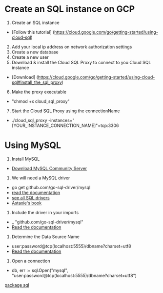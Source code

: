 # Create an SQL instance on GCP
1. Create an SQL instance
  - [Follow this tutorial] (https://cloud.google.com/go/getting-started/using-cloud-sql)
2. Add your local ip address on network authorization settings
3. Create a new database
4. Create a new user
5. Download & install the Cloud SQL Proxy to connect to you Cloud SQL instance
  - [Download] (https://cloud.google.com/go/getting-started/using-cloud-sql#install_the_sql_proxy)
6. Make the proxy executable
  - "chmod +x cloud_sql_proxy"
7. Start the Cloud SQL Proxy using the connectionName
  - ./cloud_sql_proxy -instances="[YOUR_INSTANCE_CONNECTION_NAME]"=tcp:3306


# Using MySQL

1. Install MySQL
  - [Download MySQL Community Server](http://dev.mysql.com/downloads/)
1. We will need a MySQL driver
  - go get github.com/go-sql-driver/mysql
  - [read the documentation](https://github.com/go-sql-driver/mysql#installation)
  - [see all SQL drivers](https://github.com/golang/go/wiki/SQLDrivers)
  - [Astaxie's book](https://astaxie.gitbooks.io/build-web-application-with-golang/content/en/05.2.html)
1. Include the driver in your imports
  - _ "github.com/go-sql-driver/mysql"
  - [Read the documentation](https://github.com/go-sql-driver/mysql#usage)
1. Determine the Data Source Name
  - user:password@tcp(localhost:5555)/dbname?charset=utf8
  - [Read the documentation](https://github.com/go-sql-driver/mysql#dsn-data-source-name)
1. Open a connection
  - db, err := sql.Open("mysql", "user:password@tcp(localhost:5555)/dbname?charset=utf8")

[package sql](https://godoc.org/database/sql)